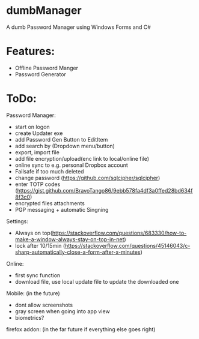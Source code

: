 # dumbManager
A dumb Password Manager using Windows Forms and C#


# Features:
- Offline Password Manger
- Password Generator

# ToDo:

Password Manager:
- start on logon
- create Updater exe
- add Password Gen Button to EditItem
- add search by (Dropdown menu/button)
- export, import file
- add file encryption/upload(enc link to local/online file)
- online sync to e.g. personal Dropbox account
- Failsafe if too much deleted
- change password (https://github.com/sqlcipher/sqlcipher)
- enter TOTP codes (https://gist.github.com/BravoTango86/9ebb578fa4df3a0ffed28bd634f8f3c0)
- encrypted files attachments
- PGP messaging + automatic Singning

Settings:
- Always on top(https://stackoverflow.com/questions/683330/how-to-make-a-window-always-stay-on-top-in-net)
- lock after 10/15min (https://stackoverflow.com/questions/45146043/c-sharp-automatically-close-a-form-after-x-minutes)


Online: 
- first sync function
- download file, use local update file to update the downloaded one




Mobile: (in the future)
- dont allow screenshots
- gray screen when going into app view
- biometrics?


firefox addon: (in the far future if everything else goes right)

